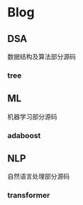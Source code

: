 # Blog

## DSA
数据结构及算法部分源码
### tree

## ML
机器学习部分源码
### adaboost


## NLP
自然语言处理部分源码
### transformer

